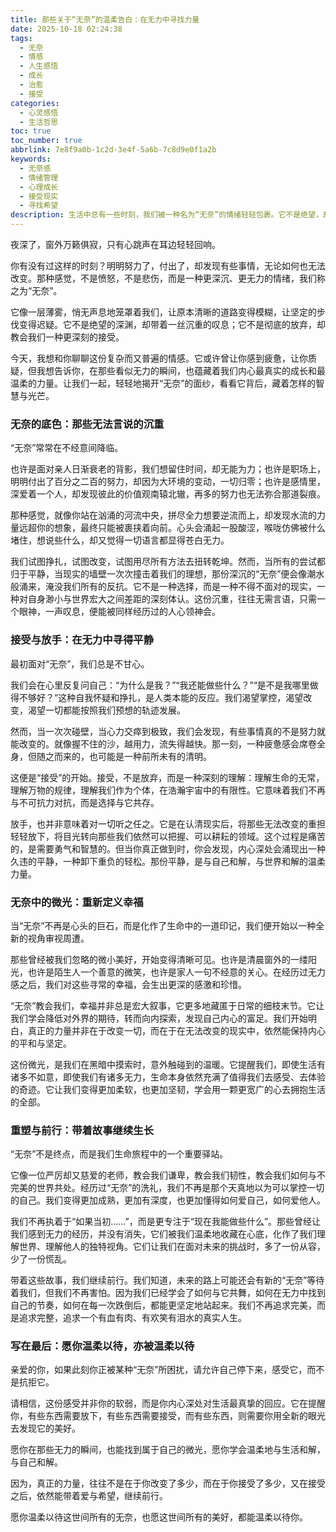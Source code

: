 ```yaml
---
title: 那些关于“无奈”的温柔告白：在无力中寻找力量
date: 2025-10-18 02:24:38
tags:
  - 无奈
  - 情感
  - 人生感悟
  - 成长
  - 治愈
  - 接受
categories:
  - 心灵感悟
  - 生活哲思
toc: true
toc_number: true
abbrlink: 7e8f9a0b-1c2d-3e4f-5a6b-7c8d9e0f1a2b
keywords:
  - 无奈感
  - 情绪管理
  - 心理成长
  - 接受现实
  - 寻找希望
description: 生活中总有一些时刻，我们被一种名为“无奈”的情绪轻轻包裹。它不是绝望，却带着一丝沉重；它不是放弃，却教会我们放手。这篇文章，想与你一同探索这份复杂的情感，如何在无力中找到内心的平静与力量，最终温柔地与生活和解。
---
```


夜深了，窗外万籁俱寂，只有心跳声在耳边轻轻回响。

你有没有过这样的时刻？明明努力了，付出了，却发现有些事情，无论如何也无法改变。那种感觉，不是愤怒，不是悲伤，而是一种更深沉、更无力的情绪，我们称之为“无奈”。

它像一层薄雾，悄无声息地笼罩着我们，让原本清晰的道路变得模糊，让坚定的步伐变得迟疑。它不是绝望的深渊，却带着一丝沉重的叹息；它不是彻底的放弃，却教会我们一种更深刻的接受。

今天，我想和你聊聊这份复杂而又普遍的情感。它或许曾让你感到疲惫，让你质疑，但我想告诉你，在那些看似无力的瞬间，也蕴藏着我们内心最真实的成长和最温柔的力量。让我们一起，轻轻地揭开“无奈”的面纱，看看它背后，藏着怎样的智慧与光芒。

### 无奈的底色：那些无法言说的沉重

“无奈”常常在不经意间降临。

也许是面对亲人日渐衰老的背影，我们想留住时间，却无能为力；也许是职场上，明明付出了百分之二百的努力，却因为大环境的变动，一切归零；也许是感情里，深爱着一个人，却发现彼此的价值观南辕北辙，再多的努力也无法弥合那道裂痕。

那种感觉，就像你站在汹涌的河流中央，拼尽全力想要逆流而上，却发现水流的力量远超你的想象，最终只能被裹挟着向前。心头会涌起一股酸涩，喉咙仿佛被什么堵住，想说些什么，却又觉得一切语言都显得苍白无力。

我们试图挣扎，试图改变，试图用尽所有方法去扭转乾坤。然而，当所有的尝试都归于平静，当现实的墙壁一次次撞击着我们的理想，那份深沉的“无奈”便会像潮水般涌来，淹没我们所有的反抗。它不是一种选择，而是一种不得不面对的现实，一种对自身渺小与世界宏大之间差距的深刻体认。这份沉重，往往无需言语，只需一个眼神，一声叹息，便能被同样经历过的人心领神会。

### 接受与放手：在无力中寻得平静

最初面对“无奈”，我们总是不甘心。

我们会在心里反复问自己：“为什么是我？”“我还能做些什么？”“是不是我哪里做得不够好？”这种自我怀疑和挣扎，是人类本能的反应。我们渴望掌控，渴望改变，渴望一切都能按照我们预想的轨迹发展。

然而，当一次次碰壁，当心力交瘁到极致，我们会发现，有些事情真的不是努力就能改变的。就像握不住的沙，越用力，流失得越快。那一刻，一种疲惫感会席卷全身，但随之而来的，也可能是一种前所未有的清明。

这便是“接受”的开始。接受，不是放弃，而是一种深刻的理解：理解生命的无常，理解万物的规律，理解我们作为个体，在浩瀚宇宙中的有限性。它意味着我们不再与不可抗力对抗，而是选择与它共存。

放手，也并非意味着对一切听之任之。它是在认清现实后，将那些无法改变的重担轻轻放下，将目光转向那些我们依然可以把握、可以耕耘的领域。这个过程是痛苦的，是需要勇气和智慧的。但当你真正做到时，你会发现，内心深处会涌现出一种久违的平静，一种卸下重负的轻松。那份平静，是与自己和解，与世界和解的温柔力量。

### 无奈中的微光：重新定义幸福

当“无奈”不再是心头的巨石，而是化作了生命中的一道印记，我们便开始以一种全新的视角审视周遭。

那些曾经被我们忽略的微小美好，开始变得清晰可见。也许是清晨窗外的一缕阳光，也许是陌生人一个善意的微笑，也许是家人一句不经意的关心。在经历过无力感之后，我们对这些寻常的幸福，会生出更深的感激和珍惜。

“无奈”教会我们，幸福并非总是宏大叙事，它更多地藏匿于日常的细枝末节。它让我们学会降低对外界的期待，转而向内探索，发现自己内心的富足。我们开始明白，真正的力量并非在于改变一切，而在于在无法改变的现实中，依然能保持内心的平和与坚定。

这份微光，是我们在黑暗中摸索时，意外触碰到的温暖。它提醒我们，即使生活有诸多不如意，即使我们有诸多无力，生命本身依然充满了值得我们去感受、去体验的奇迹。它让我们变得更加柔软，也更加坚韧，学会用一颗更宽广的心去拥抱生活的全部。

### 重塑与前行：带着故事继续生长

“无奈”不是终点，而是我们生命旅程中的一个重要驿站。

它像一位严厉却又慈爱的老师，教会我们谦卑，教会我们韧性，教会我们如何与不完美的世界共处。经历过“无奈”的洗礼，我们不再是那个天真地以为可以掌控一切的自己。我们变得更加成熟，更加有深度，也更加懂得如何爱自己，如何爱他人。

我们不再执着于“如果当初……”，而是更专注于“现在我能做些什么”。那些曾经让我们感到无力的经历，并没有消失，它们被我们温柔地收藏在心底，化作了我们理解世界、理解他人的独特视角。它们让我们在面对未来的挑战时，多了一份从容，少了一份慌乱。

带着这些故事，我们继续前行。我们知道，未来的路上可能还会有新的“无奈”等待着我们，但我们不再害怕。因为我们已经学会了如何与它共舞，如何在无力中找到自己的节奏，如何在每一次跌倒后，都能更坚定地站起来。我们不再追求完美，而是追求完整，追求一个有血有肉、有欢笑有泪水的真实人生。

### 写在最后：愿你温柔以待，亦被温柔以待

亲爱的你，如果此刻你正被某种“无奈”所困扰，请允许自己停下来，感受它，而不是抗拒它。

请相信，这份感受并非你的软弱，而是你内心深处对生活最真挚的回应。它在提醒你，有些东西需要放下，有些东西需要接受，而有些东西，则需要你用全新的眼光去发现它的美好。

愿你在那些无力的瞬间，也能找到属于自己的微光，愿你学会温柔地与生活和解，与自己和解。

因为，真正的力量，往往不是在于你改变了多少，而在于你接受了多少，又在接受之后，依然能带着爱与希望，继续前行。

愿你温柔以待这世间所有的无奈，也愿这世间所有的美好，都能温柔以待你。